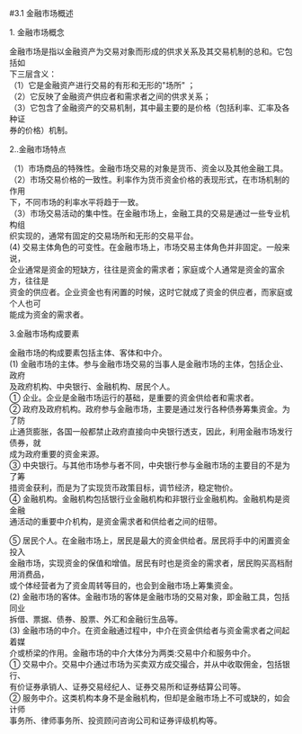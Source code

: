 #3.1 金融市场概述
<p>1. 金融市场概念</p>
    <p>金融市场是指以金融资产为交易对象而形成的供求关系及其交易机制的总和。它包括如 <br />
      下三层含义： <br />
（1）它是金融资产进行交易的有形和无形的&quot;场所&quot; ； <br />
（2）它反映了金融资产供应者和需求者之间的供求关系； <br />
（3）它包含了金融资产的交易机制，其中最主要的是价格（包括利率、汇率及各种证 <br />
券的价格）机制。</p>
    <p>2..金融市场特点 </p>
    <p>（1）市场商品的特殊性。金融市场交易的对象是货币、资金以及其他金融工具。 <br />
（2）市场交易价格的一致性。利率作为货币资金价格的表现形式，在市场机制的作用 <br />
下，不同市场的利率水平将趋于一致。 <br />
（3）市场交易活动的集中性。在金融市场上，金融工具的交易是通过一些专业机构组 <br />
织实现的，通常有固定的交易场所和无形的交易平台。 <br />
(4) 交易主体角色的可变性。在金融市场上，市场交易主体角色并非固定。一般来说， <br />
企业通常是资金的短缺方，往往是资金的需求者；家庭或个人通常是资金的富余方，往往是 <br />
资金的供应者。企业资金也有闲置的时候，这时它就成了资金的供应者，而家庭或个人也可 <br />
能成为资金的需求者。</p>
    <p>3.金融市场构成要素 </p>
    <p>金融市场的构成要素包括主体、客体和中介。 <br />
(1) 金融市场的主体。参与金融市场交易的当事人是金融市场的主体，包括企业、政府 <br />
及政府机构、中央银行、金融机构、居民个人。 <br />
① 企业。企业是金融市场运行的基础，是重要的资金供给者和需求者。 <br />
② 政府及政府机构。政府参与金融市场，主要是通过发行各种债券筹集资金。为了防 <br />
止通货膨胀，各国一般都禁止政府直接向中央银行透支，因此，利用金融市场发行债券，就 <br />
成为政府重要的资金来源。 <br />
③ 中央银行。与其他市场参与者不同，中央银行参与金融市场的主要目的不是为了筹 <br />
措资金获利，而是为了实现货币政策目标，调节经济，稳定物价。 <br />
④ 金融机构。金融机构包括银行业金融机构和非银行业金融机构。金融机构是资金融 <br />
通活动的重要中介机构，是资金需求者和供给者之间的纽带。</p>
    <p>⑤ 居民个人。在金融市场上，居民是最大的资金供给者。居民将手中的闲置资金投入 <br />
      金融市场，实现资金的保值和增值。居民有时也是资金的需求者，居民购买高档耐用消费品， <br />
      或个体经营者为了资金周转等目的，也会到金融市场上筹集资金。 <br />
(2) 金融市场的客体。金融市场的客体是金融市场的交易对象，即金融工具，包括同业 <br />
拆借、票据、债券、股票、外汇和金融衍生品等。 <br />
(3) 金融市场的中介。在资金融通过程中，中介在资金供给者与资金需求者之间起着媒 <br />
介或桥梁的作用。金融市场的中介大体分为两类:交易中介和服务中介。 <br />
① 交易中介。交易中介通过市场为买卖双方成交撮合，并从中收取佣金，包括银行、 <br />
有价证券承销人、证券交易经纪人、证券交易所和证券结算公司等。 <br />
② 服务中介。这类机构本身不是金融机构，但却是金融市场上不可或缺的，如会计师 <br />
事务所、律师事务所、投资顾问咨询公司和证券评级机构等。</p>
<p><br />
</p>
<p>&nbsp;</p>